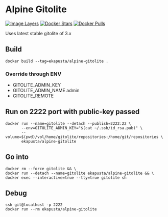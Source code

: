 # Alpine Gitolite

[![Image Layers](https://badge.imagelayers.io/ekapusta/alpine-gitolite:latest.svg)](https://imagelayers.io/?images=ekapusta/alpine-gitolite:latest) [![Docker Stars](https://img.shields.io/docker/stars/ekapusta/alpine-gitolite.svg?style=flat-square)](https://hub.docker.com/r/ekapusta/alpine-gitolite/) [![Docker Pulls](https://img.shields.io/docker/pulls/ekapusta/alpine-gitolite.svg?style=flat-square)](https://hub.docker.com/r/ekapusta/alpine-gitolite/)

Uses latest stable gitolite of 3.x

## Build

    docker build --tag=ekapusta/alpine-gitolite .

### Override through ENV

 * GITOLITE_ADMIN_KEY
 * GITOLITE_ADMIN_NAME admin
 * GITOLITE_REMOTE


## Run on 2222 port with public-key passed

    docker run --name=gitolite --detach --publish=2222:22 \
           --env=GITOLITE_ADMIN_KEY="$(cat ~/.ssh/id_rsa.pub)" \
           --volume=$(pwd)/vol/home/gitolite/repositories:/home/git/repositories \
           ekapusta/alpine-gitolite

## Go into

    docker rm --force gitolite && \
    docker run --detach --name=gitolite ekapusta/alpine-gitolite && \
    docker exec --interactive=true --tty=true gitolite sh

## Debug

    ssh git@localhost -p 2222
    docker run --rm ekapusta/alpine-gitolite
